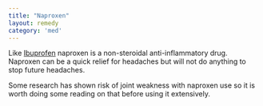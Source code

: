 ```yaml
---
title: "Naproxen"
layout: remedy
category: 'med'
---
```


Like [Ibuprofen](/remedies/Ibuprofen/) naproxen is a non-steroidal anti-inflammatory drug.  Naproxen can be a quick relief for headaches but will not do anything to stop future headaches.

Some research has shown risk of joint weakness with naproxen use so it is worth doing some reading on that before using it extensively.

<script type="text/javascript">
amzn_assoc_placement = "adunit0";
amzn_assoc_tracking_id = "headache_xyz-20";
amzn_assoc_ad_mode = "manual";
amzn_assoc_ad_type = "smart";
amzn_assoc_marketplace = "amazon";
amzn_assoc_region = "US";
amzn_assoc_linkid = "0a1d3423bdf5b624245399f500207b06";
amzn_assoc_asins = "B0074OVAGS,B007MCBWJW,B005ECO6JU,B00HJKOM7Q";
</script>
<script src="//z-na.amazon-adsystem.com/widgets/onejs?MarketPlace=US"></script>
